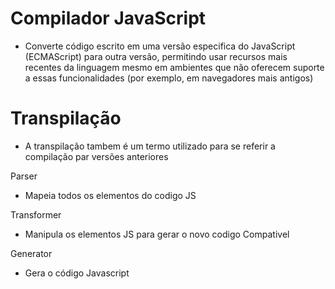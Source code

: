# Compilador JavaScript
- Converte código escrito em uma versão especifica do JavaScript (ECMAScript) para outra versão, permitindo usar recursos mais recentes da linguagem mesmo em ambientes que não oferecem suporte a essas funcionalidades (por exemplo, em navegadores mais antigos)

# Transpilação
- A transpilação tambem é um termo utilizado para se referir a compilação par versões anteriores

Parser
- Mapeia todos os elementos do codigo JS

Transformer
- Manipula os elementos JS para gerar o novo codigo Compativel

Generator
- Gera o código Javascript
